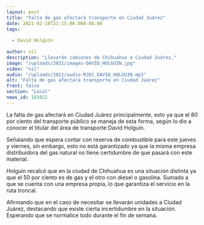 ```yaml
---
layout: post
title: "Falta de gas afectará transporte en Ciudad Juárez"
date: 2021-02-18T21:15:00.000-06:00
tags:
  
  - David Holguín
  
author: nil
description: "Llevarán camiones de Chihuahua a Ciudad Juárez."
image: "/uploads/2021/images-DAVID_HOLGUIN.jpg"
video: "nil"
audio: "/uploads/2021/audio-MJ01_DAVID_HOLGUIN.mp3"
alt: "Falta de gas afectará transporte en Ciudad Juárez"
front: false
section: "Local"
news_id: 183022
---
```


La falta de gas afectará en Ciudad Juárez principalmente, esto ya que el 80 por ciento del transporte público se maneja de esta forma, según lo dio a conocer el titular del área de transporte David Holguín.

Señalando que espera contar con reserva de combustible para este jueves y viernes, sin embargo, esto no está garantizado ya que la misma empresa distribuidora del gas natural no tiene certidumbre de que pasará con este material.

Holguín recalcó que en la ciudad de Chihuahua es una situación distinta ya que el 50 por ciento es de gas y el otro con diesel o gasolina. Sumado a que se cuenta con una empresa propia, lo que garantiza el servicio en la ruta troncal.

Afirmando que en el caso de necesitar se llevarán unidades a Ciudad Juárez, destacando que existe cierta incertidumbre en la situación. Esperando que se normalice todo durante el fin de semana.